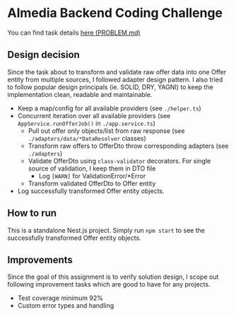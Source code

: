 # Almedia Backend Coding Challenge

You can find task details [here (PROBLEM.md)](PROBLEM.md)

## Design decision

Since the task about to transform and validate raw offer data into one Offer entity from multiple sources, I followed adapter design pattern. I also tried to follow popular design principals (ie. SOLID, DRY, YAGNI) to keep the implementation clean, readable and maintainable.

- Keep a map/config for all available providers (see `./helper.ts`)
- Concurrent iteration over all available providers (see `AppService.runOfferJob()` in `./app.service.ts`)
  - Pull out offer only objects/list from raw response (see `./adapters/data/*DataResolver` classes)
  - Transform raw offers to OfferDto throw corresponding adapters (see `./adapters`)
  - Validate OfferDto using `class-validator` decorators. For single source of validation, I keep them in DTO file
    - Log `[WARN]` for ValidationError/*Error
  - Transform validated OfferDto to Offer entity
- Log successfully transformed Offer entity objects.

## How to run

This is a standalone Nest.js project. Simply run `npm start` to see the successfully transformed Offer entity objects.

## Improvements

Since the goal of this assignment is to verify solution design, I scope out following improvement tasks which are good to have for any projects.

- Test coverage minimum 92%
- Custom error types and handling
